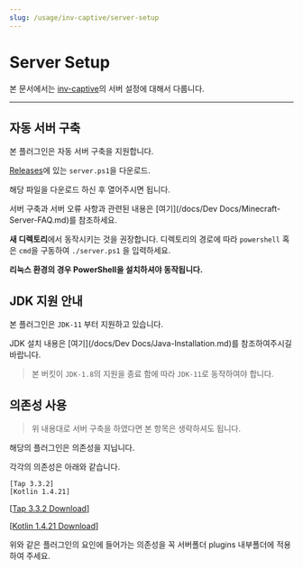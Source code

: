 ```yaml
---
slug: /usage/inv-captive/server-setup
---
```


# Server Setup

본 문서에서는 [inv-captive](https://github.com/monun/inv-captive)의 서버 설정에 대해서 다룹니다.

---

## 자동 서버 구축

본 플러그인은 자동 서버 구축을 지원합니다.

[Releases](https://github.com/monun/inv-captive/releases)에 있는 `server.ps1`을 다운로드.

해당 파일을 다운로드 하신 후 열어주시면 됩니다.

서버 구축과 서버 오류 사항과 관련된 내용은 [여기](/docs/Dev Docs/Minecraft-Server-FAQ.md)를 참조하세요.

**새 디렉토리**에서 동작시키는 것을 권장합니다.
디렉토리의 경로에 따라 ``powershell`` 혹은 ``cmd``을 구동하여 `./server.ps1` 을 입력하세요.

**리눅스 환경의 경우 PowerShell을 설치하셔야 동작됩니다.**

## JDK 지원 안내

본 플러그인은 `JDK-11` 부터 지원하고 있습니다.

JDK 설치 내용은 [여기](/docs/Dev Docs/Java-Installation.md)를 참조하여주시길 바랍니다.

> 본 버킷이 `JDK-1.8`의 지원을 종료 함에 따라 `JDK-11`로 동작하여야 합니다.

## 의존성 사용

> 위 내용대로 서버 구축을 하였다면 본 항목은 생략하셔도 됩니다.

해당의 플러그인은 의존성을 지닙니다.

각각의 의존성은 아래와 같습니다.

```
[Tap 3.3.2]
[Kotlin 1.4.21]
```

[[Tap 3.3.2 Download](https://github.com/monun/tap/releases/download/3.3.2/Tap.jar)]

[[Kotlin 1.4.21 Download](https://github.com/monun/kotlin-plugin/releases/download/1.4.21/Kotlin.jar)]

위와 같은 플러그인의 요인에 들어가는 의존성을 꼭 서버폴더 plugins 내부폴더에 적용하여 주세요.